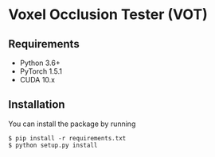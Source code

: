 # Voxel Occlusion Tester (VOT)

## Requirements
- Python 3.6+
- PyTorch 1.5.1
- CUDA 10.x

## Installation
You can install the package by running
```
$ pip install -r requirements.txt
$ python setup.py install
```
